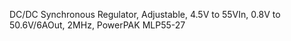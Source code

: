 DC/DC Synchronous Regulator, Adjustable, 4.5V to 55VIn, 0.8V to 50.6V/6AOut, 2MHz, PowerPAK MLP55-27